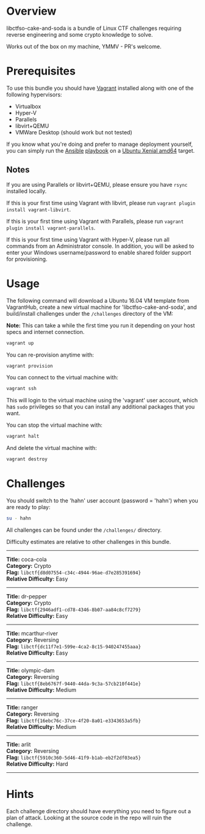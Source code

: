 # Overview

libctfso-cake-and-soda is a bundle of Linux CTF challenges requiring
reverse engineering and some crypto knowledge to solve.

Works out of the box on my machine, YMMV - PR's welcome.

# Prerequisites

To use this bundle you should have [Vagrant](https://www.vagrantup.com)
installed along with one of the following hypervisors:

* Virtualbox
* Hyper-V
* Parallels
* libvirt+QEMU
* VMWare Desktop (should work but not tested)

If you know what you're doing and prefer to manage deployment yourself, you can
simply run the [Ansible](https://www.ansible.com/)
[playbook](./ansible/site.yml) on a [Ubuntu Xenial
amd64](http://releases.ubuntu.com/xenial/) target.

## Notes

If you are using Parallels or libvirt+QEMU, please ensure you have `rsync`
installed locally.

If this is your first time using Vagrant with libvirt, please run `vagrant
plugin install vagrant-libvirt`.

If this is your first time using Vagrant with Parallels, please run `vagrant
plugin install vagrant-parallels`.

If this is your first time using Vagrant with Hyper-V, please run all commands
from an Administrator console. In addition, you will be asked to enter your
Windows username/password to enable shared folder support for provisioning.

# Usage

The following command will download a Ubuntu 16.04 VM template from VagrantHub,
create a new virtual machine for 'libctfso-cake-and-soda', and build/install
challenges under the `/challenges` directory of the VM:

**Note:** This can take a while the first time you run it depending on your host
specs and internet connection.

```sh
vagrant up
```

You can re-provision anytime with:

```sh
vagrant provision
```

You can connect to the virtual machine with:

```sh
vagrant ssh
```

This will login to the virtual machine using the 'vagrant' user account,
which has `sudo` privileges so that you can install any additional packages that
you want.

You can stop the virtual machine with:

```sh
vagrant halt
```

And delete the virtual machine with:

```sh
vagrant destroy
```

# Challenges

You should switch to the 'hahn' user account (password = 'hahn') when you are
ready to play:

```sh
su - hahn
```

All challenges can be found under the `/challenges/` directory.

Difficulty estimates are relative to other challenges in this bundle.

---

**Title:** coca-cola  
**Category:** Crypto  
**Flag:** `libctf{d8d07554-c34c-4944-96ae-d7e285391694}`  
**Relative Difficulty:** Easy  

---

**Title:** dr-pepper  
**Category:** Crypto  
**Flag:** `libctf{2946adf1-cd78-4346-8b07-aa84c8cf7279}`  
**Relative Difficulty:** Easy  

---

**Title:** mcarthur-river  
**Category:** Reversing  
**Flag:** `libctf{dc11f7e1-599e-4ca2-8c15-940247455aaa}`  
**Relative Difficulty:** Easy  

---

**Title:** olympic-dam  
**Category:** Reversing  
**Flag:** `libctf{8eb6767f-9440-44da-9c3a-57cb210f441e}`  
**Relative Difficulty:** Medium  

---

**Title:** ranger  
**Category:** Reversing  
**Flag:** `libctf{16ebc76c-37ce-4f20-8a01-e3343653a5fb}`  
**Relative Difficulty:** Medium  

---

**Title:** arlit  
**Category:** Reversing  
**Flag:** `libctf{5910c360-5d46-41f9-b1ab-eb2f2df03ea5}`  
**Relative Difficulty:** Hard  

---

# Hints

Each challenge directory should have everything you need to figure out a plan of
attack. Looking at the source code in the repo will ruin the challenge.

